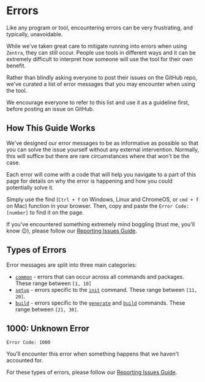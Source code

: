 # Errors

Like any program or tool, encountering errors can be very frustrating, and typically, unavoidable.

While we've taken great care to mitigate running into errors when using `Zentra`, they can still occur. People use tools in different ways and it can be extremely difficult to interpret how someone will use the tool for their own benefit.

Rather than blindly asking everyone to post their issues on the GitHub repo, we've curated a list of error messages that you may encounter when using the tool.

We encourage everyone to refer to this list and use it as a guideline first, before posting an issue on GitHub.

## How This Guide Works

We've designed our error messages to be as informative as possible so that you can solve the issue yourself without any external intervention. Normally, this will suffice but there are rare circumstances where that won't be the case.

Each error will come with a code that will help you navigate to a part of this page for details on why the error is happening and how you could potentially solve it.

Simply use the find (`Ctrl + f` on Windows, Linux and ChromeOS, or `cmd + f` on Mac) function in your browser. Then, copy and paste the `Error Code: [number]` to find it on the page.

If you've encountered something extremely mind boggling (trust me, you'll know :wink:), please follow our [Reporting Issues Guide](/help/report).

## Types of Errors

Error messages are split into three main categories:

- [`common`](/help/errors/common) - errors that can occur across all commands and packages. These range between `[1, 10]`
- [`setup`](/help/errors/setup) - errors specific to the [`init`](#) command. These range between `[11, 20]`.
- [`build`](/help/errors/build) - errors specific to the [`generate`](#) and [`build`](#) commands. These range between `[21, 30]`.

## 1000: Unknown Error

`Error Code: 1000`

You'll encounter this error when something happens that we haven't accounted for.

For these types of errors, please follow our [Reporting Issues Guide](/help/report).
